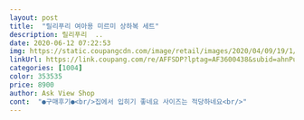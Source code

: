 ```yaml
---
layout: post 
title:  "릴리푸리 여아용 미르미 상하복 세트" 
description: 릴리푸리  ..
date: 2020-06-12 07:22:53 
img: https://static.coupangcdn.com/image/retail/images/2020/04/09/19/1/6d16c0fb-4ad5-4513-b5e6-4fb723da30d5.jpg 
linkUrl: https://link.coupang.com/re/AFFSDP?lptag=AF3600438&subid=ahnPublicAsk&pageKey=1464735924&itemId=2519144899&vendorItemId=70512058530&traceid=V0-113-a92e4d73c8dc7b83 
categories: [1004] 
color: 353535 
price: 8900 
author: Ask View Shop 
cont:  "●구매후기●<br/>집에서 입히기 좋네요 사이즈는 적당하네요<br/>" 
---
```


